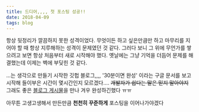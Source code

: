 ```yaml
---
title: 드디어,,,, 첫 포스팅 성공!!
date: 2018-04-09
tags: blog
---
```

항상 뒷정리가 깔끔하지 못한 성격이었다. 무엇이든 하고 싶은만큼만 하고 마무리를 지어야 할 때 항상 지루해하는 성격이 문제였던 것 같다. 그러다 보니 그 위에 무언가를 쌓으려고 보면 항상 처음부터 새로 시작해야 했다. 옛날에는 그냥 기억을 더듬어 문제를 해결했는데 이제는 벽에 부딪힌 것 같다.

...는 생각으로 만들기 시작한 깃헙 블로그,,,, '30분이면 완성' 이라는 구글 문서를 보고 시작해 들이부은 시간이 몇시간인지 모르겠다.... 
~~개발자가 쉽다는 말은 믿지 말아야지~~ 
그래도 좋은 [블로그 게시물](https://junhobaik.github.io/jekyll-apply-theme/#%ED%85%8C%EC%8A%A4%ED%8A%B8-%EB%B0%B0%ED%8F%AC)을 만나 겨우 완성하긴했다 ㅠㅠ

아무튼 고생고생해서 만든만큼 **천천히 꾸준하게** 포스팅을 이어나가야겠다
